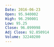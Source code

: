 ```yaml
---
Date: 2016-06-23
Open: 95.940002
High: 96.290001
Low: 95.25
Close: 96.099998
Adj Close: 92.850914
Volume: 32240200
---
```

